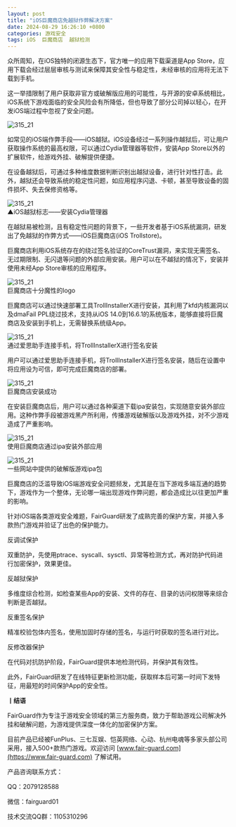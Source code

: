 ```yaml
---
layout: post
title: "iOS巨魔商店免越狱作弊解决方案"
date: 2024-08-29 16:26:10 +0800
categories: 游戏安全
tags: iOS  巨魔商店  越狱检测
---
```


众所周知，在iOS独特的闭源生态下，官方唯一的应用下载渠道是App Store，应用下载会经过层层审核与测试来保障其安全性与稳定性，未经审核的应用将无法下载到手机。<!-- more -->  

这一举措限制了用户获取非官方或破解版应用的可能性，与开源的安卓系统相比，iOS系统下游戏面临的安全风险会有所降低，但也导致了部分公司掉以轻心，在开发iOS端过程中忽视了安全问题。  

![315_21](/assets/res/202103/AppStore.png)  

如常见的iOS端作弊手段——iOS越狱。iOS设备经过一系列操作越狱后，可让用户获取操作系统的最高权限，可以通过Cydia管理器等软件，安装App Store以外的扩展软件，给游戏外挂、破解提供便捷。  

在设备越狱后，可通过多种维度数据判断识别出越狱设备，进行针对性打击。此外，越狱还会导致系统的稳定性问题，如应用程序闪退、卡顿，甚至导致设备的固件损坏、失去保修资格等。  

![315_21](/assets/res/202103/iOS越狱.png)  
▲iOS越狱标志——安装Cydia管理器  

在越狱易被检测，且有稳定性问题的背景下，一些开发者基于iOS系统漏洞，研发出了免越狱的作弊方式——iOS巨魔商店(iOS Trollstore)。  

巨魔商店利用iOS系统存在的绕过签名验证的CoreTrust漏洞，来实现无需签名、无过期限制、无闪退等问题的外部应用安装。用户可以在不越狱的情况下，安装并使用未经App Store审核的应用程序。  

![315_21](/assets/res/202103/巨魔logo.jpg)  
巨魔商店十分魔性的logo  

巨魔商店可以通过快速部署工具TrollInstallerX进行安装，其利用了kfd内核漏洞以及dmaFail PPL绕过技术，支持从iOS 14.0到16.6.1的系统版本，能够直接将巨魔商店及安装到手机上，无需替换系统级App。  

![315_21](/assets/res/202103/爱思助手安装巨魔商店.png)  
通过爱思助手连接手机，将TrollInstallerX进行签名安装  

用户可以通过爱思助手连接手机，将TrollInstallerX进行签名安装，随后在设置中将应用设为可信，即可完成巨魔商店的部署。  

![315_21](/assets/res/202103/安装巨魔商店.png)  
巨魔商店安装成功  

在安装巨魔商店后，用户可以通过各种渠道下载ipa安装包，实现随意安装外部应用。这种作弊手段被游戏黑产所利用，传播游戏破解版以及游戏外挂，对不少游戏造成了严重影响。  

![315_21](/assets/res/202103/巨魔安装ipa.png)  
使用巨魔商店通过ipa安装外部应用  

![315_21](/assets/res/202103/破解版ipa包.png)  
一些网站中提供的破解版游戏ipa包  

巨魔商店的泛滥导致iOS端游戏安全问题频发，尤其是在当下游戏多端互通的趋势下，游戏作为一个整体，无论哪一端出现游戏作弊问题，都会造成比以往更加严重的影响。  

针对iOS端各类游戏安全难题，FairGuard研发了成熟完善的保护方案，并接入多款热门游戏并验证了出色的保护能力。  

反调试保护  

双重防护，先使用ptrace、syscall、sysctl、异常等检测方式，再对防护代码进行加密保护，效果更佳。  

反越狱保护  

多维度综合检测，如检查某些App的安装、文件的存在、目录的访问权限等来综合判断是否越狱。  

反重签名保护  

精准校验包体内签名，使用加固时存储的签名，与运行时获取的签名进行对比。  

反修改器保护  

在代码对抗防护阶段，FairGuard提供本地检测代码，并保护其有效性。  

此外，FairGuard研发了在线特征更新检测功能，获取样本后可第一时间下发特征，用最短的时间保护App的安全性。  


**丨结语**  

FairGuard作为专注于游戏安全领域的第三方服务商，致力于帮助游戏公司解决外挂和破解问题，为游戏提供深度一体化的加密保护方案。  

目前产品已经被FunPlus、三七互娱、恺英网络、心动、杭州电魂等多家头部公司采用，接入500+款热门游戏。欢迎访问 [www.fair-guard.com](https://www.fair-guard.com) 了解试用。    

产品咨询联系方式：  

QQ：2079128588  

微信：fairguard01  

技术交流QQ群：1105310296  